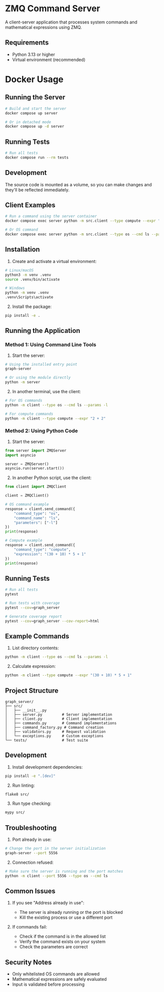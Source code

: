 # ZMQ Command Server

A client-server application that processes system commands and mathematical expressions using ZMQ.

## Requirements

- Python 3.13 or higher
- Virtual environment (recommended)

# Docker Usage

## Running the Server
```bash
# Build and start the server
docker compose up server

# Or in detached mode
docker compose up -d server
```

## Running Tests
```bash
# Run all tests
docker compose run --rm tests
```

## Development
The source code is mounted as a volume, so you can make changes and they'll be reflected immediately.

## Client Examples
```bash
# Run a command using the server container
docker compose exec server python -m src.client --type compute --expr "2 + 2"

# Or OS command
docker compose exec server python -m src.client --type os --cmd ls --params -l
```

## Installation

1. Create and activate a virtual environment:
```bash
# Linux/macOS
python3 -m venv .venv
source .venv/bin/activate

# Windows
python -m venv .venv
.venv\Scripts\activate
```

2. Install the package:
```bash
pip install -e .
```

## Running the Application

### Method 1: Using Command Line Tools

1. Start the server:
```bash
# Using the installed entry point
graph-server

# Or using the module directly
python -m server
```

2. In another terminal, use the client:
```bash
# For OS commands
python -m client --type os --cmd ls --params -l

# For compute commands
python -m client --type compute --expr "2 + 2"
```

### Method 2: Using Python Code

1. Start the server:
```python
from server import ZMQServer
import asyncio

server = ZMQServer()
asyncio.run(server.start())
```

2. In another Python script, use the client:
```python
from client import ZMQClient

client = ZMQClient()

# OS command example
response = client.send_command({
    "command_type": "os",
    "command_name": "ls",
    "parameters": ["-l"]
})
print(response)

# Compute example
response = client.send_command({
    "command_type": "compute",
    "expression": "(30 + 10) * 5 + 1"
})
print(response)
```

## Running Tests

```bash
# Run all tests
pytest

# Run tests with coverage
pytest --cov=graph_server

# Generate coverage report
pytest --cov=graph_server --cov-report=html
```

## Example Commands

1. List directory contents:
```bash
python -m client --type os --cmd ls --params -l
```

2. Calculate expression:
```bash
python -m client --type compute --expr "(30 + 10) * 5 + 1"
```

## Project Structure

```
graph_server/
├── src/
│   ├── __init__.py
│   ├── server.py         # Server implementation
│   ├── client.py         # Client implementation
│   ├── commands.py       # Command implementations
│   ├── command_factory.py # Command creation
│   ├── validators.py     # Request validation
│   └── exceptions.py     # Custom exceptions
└── tests/                # Test suite
```

## Development

1. Install development dependencies:
```bash
pip install -e ".[dev]"
```

2. Run linting:
```bash
flake8 src/
```

3. Run type checking:
```bash
mypy src/
```

## Troubleshooting

1. Port already in use:
```bash
# Change the port in the server initialization
graph-server --port 5556
```

2. Connection refused:
```bash
# Make sure the server is running and the port matches
python -m client --port 5556 --type os --cmd ls
```

## Common Issues

1. If you see "Address already in use":
   - The server is already running or the port is blocked
   - Kill the existing process or use a different port

2. If commands fail:
   - Check if the command is in the allowed list
   - Verify the command exists on your system
   - Check the parameters are correct

## Security Notes

- Only whitelisted OS commands are allowed
- Mathematical expressions are safely evaluated
- Input is validated before processing